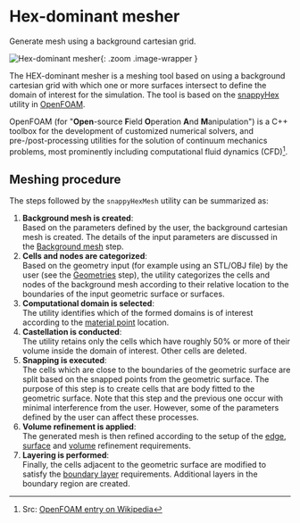 # Hex-dominant mesher

<div class="h1-sub">
  Generate mesh using a background cartesian grid.
</div>

![Hex-dominant mesher](./images/hex_dominant_mesher_preview.png){: .zoom .image-wrapper }

The HEX-dominant mesher is a meshing tool based on using a background cartesian grid with which one or more surfaces intersect to define the domain of interest for the simulation. The tool is based on the [snappyHex](https://github.com/OpenFOAM/OpenFOAM-dev/tree/master/applications/utilities/mesh/generation/snappyHexMesh) utility in [OpenFOAM](https://en.wikipedia.org/wiki/OpenFOAM).

OpenFOAM (for "**Open**-source **F**ield **O**peration **A**nd **M**anipulation") is a C++ toolbox for the development of customized numerical solvers, and pre-/post-processing utilities for the solution of continuum mechanics problems, most prominently including computational fluid dynamics (CFD)[^1].

## Meshing procedure

The steps followed by the `snappyHexMesh` utility can be summarized as:

1. **Background mesh is created**:  
   Based on the parameters defined by the user, the background cartesian mesh is created. The details of the input parameters are discussed in the [Background mesh](./background_mesh.md) step.
1. **Cells and nodes are categorized**:  
   Based on the geometry input (for example using an STL/OBJ file) by the user (see the [Geometries](/geometry.md) step), the utility categorizes the cells and nodes of the background mesh according to their relative location to the boundaries of the input geometric surface or surfaces.
1. **Computational domain is selected**:  
   The utility identifies which of the formed domains is of interest according to the [material point](/material_point.md) location.
1. **Castellation is conducted**:  
   The utility retains only the cells which have roughly 50% or more of their volume inside the domain of interest. Other cells are deleted. 
1. **Snapping is executed**:  
   The cells which are close to the boundaries of the geometric surface are split based on the snapped points from the geometric surface. The purpose of this step is to create cells that are body fitted to the geometric surface. 
   Note that this step and the previous one occur with minimal interference from the user. However, some of the parameters defined by the user can affect these processes.
1. **Volume refinement is applied**:  
   The generated mesh is then refined according to the setup of the [edge](/edge_refine.md), [surface](/surface_refine.md) and [volume](/volume_refine.md) refinement requirements.
1. **Layering is performed**:  
   Finally, the cells adjacent to the geometric surface are modified to satisfy the [boundary layer](/boundary_layer.md) requirements. Additional layers in the boundary region are created.

[^1]: Src: [OpenFOAM entry on Wikipedia](https://en.wikipedia.org/wiki/OpenFOAM)
